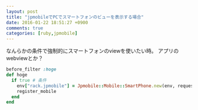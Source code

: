 ```yaml
---
layout: post
title: "jpmobileでPCでスマートフォンのビューを表示する場合"
date: 2016-01-22 18:51:27 +0900
comments: true
categories: [ruby,jpmobile]
---
```


なんらかの条件で強制的にスマートフォンのviewを使いたい時。
アプリのwebviewとか？

```ruby
before_filter :hoge
def hoge
  if true # 条件
    env["rack.jpmobile"] = Jpmobile::Mobile::SmartPhone.new(env, request)
    register_mobile
  end
end
```
